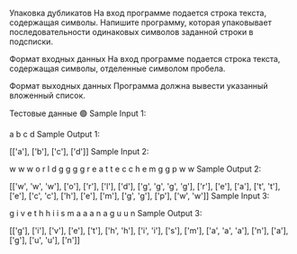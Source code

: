 Упаковка дубликатов
На вход программе подается строка текста, содержащая символы. Напишите программу, которая упаковывает последовательности одинаковых символов заданной строки в подсписки.

Формат входных данных
На вход программе подается строка текста, содержащая символы, отделенные символом пробела.

Формат выходных данных
Программа должна вывести указанный вложенный список.

Тестовые данные 🟢
Sample Input 1:

a b c d
Sample Output 1:

[['a'], ['b'], ['c'], ['d']]
Sample Input 2:

w w w o r l d g g g g r e a t t e c c h e m g g p w w
Sample Output 2:

[['w', 'w', 'w'], ['o'], ['r'], ['l'], ['d'], ['g', 'g', 'g', 'g'], ['r'], ['e'], ['a'], ['t', 't'], ['e'], ['c', 'c'], ['h'], ['e'], ['m'], ['g', 'g'], ['p'], ['w', 'w']]
Sample Input 3:

g i v e t h h i i s m a a a n a g u u n
Sample Output 3:

[['g'], ['i'], ['v'], ['e'], ['t'], ['h', 'h'], ['i', 'i'], ['s'], ['m'], ['a', 'a', 'a'], ['n'], ['a'], ['g'], ['u', 'u'], ['n']]
